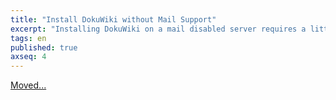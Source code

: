 ```yaml
---
title: "Install DokuWiki without Mail Support"
excerpt: "Installing DokuWiki on a mail disabled server requires a little modification"
tags: en
published: true
axseq: 4
---
```


<!-- markdownlint-capture -->
<!-- markdownlint-disable -->
<script type="text/javascript">
    window.location.href = "https://ayazar.dev/blog/14/dokuwiki-without-mail-support.html";
</script>
<!-- markdownlint-restore -->

[Moved...](https://ayazar.dev/blog/14/dokuwiki-without-mail-support.html)
